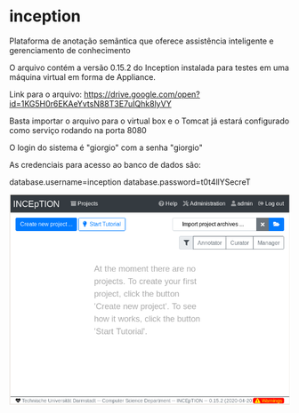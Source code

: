 # inception
Plataforma de anotação semântica que oferece assistência inteligente e gerenciamento de conhecimento

O arquivo contém a versão 0.15.2 do Inception instalada para testes em uma máquina virtual em forma de Appliance.

Link para o arquivo: https://drive.google.com/open?id=1KG5H0r6EKAeYvtsN88T3E7uIQhk8lyVY

Basta importar o arquivo para o virtual box e o Tomcat já estará configurado como serviço rodando na porta 8080

O login do sistema é "giorgio" com a senha "giorgio"

As credenciais para acesso ao banco de dados são:

database.username=inception
database.password=t0t4llYSecreT

![Inicio inception](inception.png)
